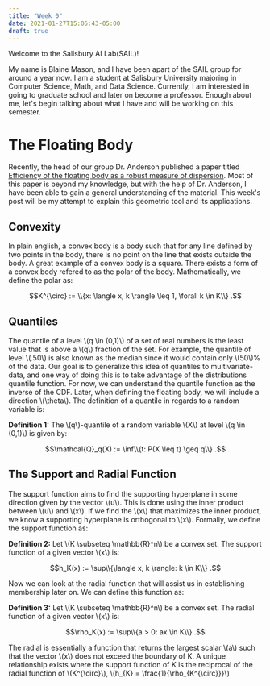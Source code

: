 ```yaml
---
title: "Week 0"
date: 2021-01-27T15:06:43-05:00
draft: true
---
```


Welcome to the Salisbury AI Lab(SAIL)!

My name is Blaine Mason, and I have been apart of the SAIL group for around a year now.  I am a student at Salisbury University majoring in Computer Science, Math, and Data Science.  Currently, I am interested in going to graduate school and later on become a professor.  Enough about me, let's begin talking about what I have and will be working on this semester.

# The Floating Body

Recently, the head of our group Dr. Anderson published a paper titled [Efficiency of the floating body as a robust measure of dispersion](http://faculty.salisbury.edu/~jtanderson/files/floatingbody.pdf).  Most of this paper is beyond my knowledge, but with the help of Dr. Anderson, I have been able to gain a general understanding of the material.  This week's post will be my attempt to explain this geometric tool and its applications.

## Convexity

In plain english, a convex body is a body such that for any line defined by two points in the body, there is no point on the line that exists outside the body.  A great example of a convex body is a square.  There exists a form of a convex body refered to as the polar of the body.  Mathematically, we define the polar as:

$$K^{\circ} := \\{x: \langle x, k \rangle \leq 1, \forall k \in K\\} .$$

## Quantiles

The quantile of a level \\(q \in (0,1)\\) of a set of real numbers is the least value that is above a \\(q\\) fraction of the set. For example, the quantile of level \\(.50\\) is also known as the median since it would contain only \\(50\\)% of the data.  Our goal is to generalize this idea of quantiles to multivariate-data, and one way of doing this is to take advantage of the distributions quantile function.  For now, we can understand the quantile function as the inverse of the CDF.  Later, when defining the floating body, we will include a direction \\(\theta\\). The definition of a quantile in regards to a random variable is:

**Definition 1:** The \\(q\\)-quantile of a random variable \\(X\\) at level \\(q \in (0,1)\\) is given by: 

$$\mathcal{Q}_q(X) := \inf\\{t: P(X \leq t) \geq q\\} .$$

## The Support and Radial Function

The support function aims to find the supporting hyperplane in some direction given by the vector \\(u\\).  This is done using the inner product between \\(u\\) and \\(x\\).  If we find the \\(x\\) that maximizes the inner product, we know a supporting hyperplane is orthogonal to \\(x\\).  Formally, we define the support function as:

**Definition 2:** Let \\(K \subseteq \mathbb{R}^n\\) be a convex set.  The support function of a given vector \\(x\\) is: 

$$h_K(x) := \sup\\{\langle x, k \rangle: k \in K\\} .$$

Now we can look at the radial function that will assist us in establishing membership later on. We can define this function as:

**Definition 3:** Let \\(K \subseteq \mathbb{R}^n\\) be a convex set.  The radial function of a given vector \\(x\\) is: 

$$\rho_K(x) := \sup\\{a > 0: ax \in K\\} .$$

The radial is essentially a function that returns the largest scalar \\(a\\) such that the vector \\(x\\) does not exceed the boundary of K.  A unique relationship exists where the support function of K is the reciprocal of the radial function of \\(K^{\circ}\\),  \\(h_{K} = \frac{1}{\rho_{K^{\circ}}}\\)








